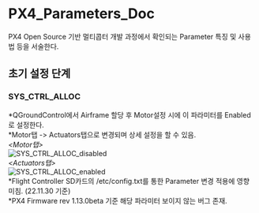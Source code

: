 # PX4_Parameters_Doc
PX4 Open Source 기반 멀티콥터 개발 과정에서 확인되는 Parameter 특징 및 사용법 등을 서술한다.

## 초기 설정 단계 
### SYS_CTRL_ALLOC
*QGroundControl에서 Airframe 할당 후 Motor설정 시에 이 파라미터를 Enabled로 설정한다.  
*Motor탭 -> Actuators탭으로 변경되며 상세 설정을 할 수 있음.  
*<Motor탭>*  
![SYS_CTRL_ALLOC_disabled](https://user-images.githubusercontent.com/48579140/204711812-4da3a039-712d-4347-b043-616e334d4d84.png)  
*<Actuators탭>*   
![SYS_CTRL_ALLOC_enabled](https://user-images.githubusercontent.com/48579140/204712062-300a1ac0-c867-49c8-b95f-d55c8f2fd533.png)  
*Flight Controller SD카드의 /etc/config.txt를 통한 Parameter 변경 적용에 영향 미침. (22.11.30 기준)  
*PX4 Firmware rev 1.13.0beta 기준 해당 파라미터 보이지 않는 버그 존재.  
